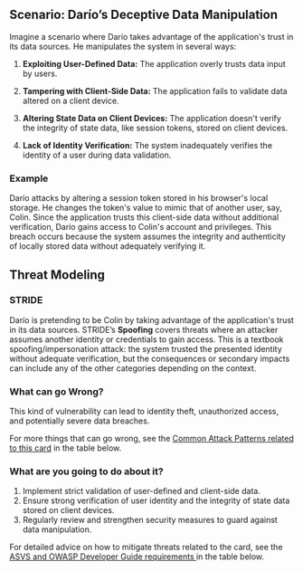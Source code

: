 ## Scenario: Darío’s Deceptive Data Manipulation

Imagine a scenario where Darío takes advantage of the application's trust in its data sources. He manipulates the system in several ways:

1. **Exploiting User-Defined Data:** The application overly trusts data input by users.

2. **Tampering with Client-Side Data:** The application fails to validate data altered on a client device.

3. **Altering State Data on Client Devices:** The application doesn't verify the integrity of state data, like session tokens, stored on client devices.

4. **Lack of Identity Verification:** The system inadequately verifies the identity of a user during data validation.

### Example

Darío attacks by altering a session token stored in his browser's local storage. He changes the token's value to mimic that of another user, say, Colin. Since the application trusts this client-side data without additional verification, Darío gains access to Colin's account and privileges. This breach occurs because the system assumes the integrity and authenticity of locally stored data without adequately verifying it.

## Threat Modeling

### STRIDE

Darío is pretending to be Colin by taking advantage of the application's trust in its data sources. 
STRIDE’s **Spoofing** covers threats where an attacker assumes another identity or credentials to gain access. This is a textbook spoofing/impersonation attack: the system trusted the presented identity without adequate verification, but the consequences or secondary impacts can include any of the other categories depending on the context.

### What can go Wrong?

This kind of vulnerability can lead to identity theft, unauthorized access, and potentially severe data breaches.

For more things that can go wrong, see the [Common Attack Patterns related to this card](#mapping 'Common Attack Patterns related to this card [internal]') in the table below.

### What are you going to do about it?

1. Implement strict validation of user-defined and client-side data.
2. Ensure strong verification of user identity and the integrity of state data stored on client devices.
3. Regularly review and strengthen security measures to guard against data manipulation.

For detailed advice on how to mitigate threats related to the card, see the [ASVS and OWASP Developer Guide requirements ](#mapping 'ASVS and OWASP Developer Guide requirements [internal]') in the table below.
